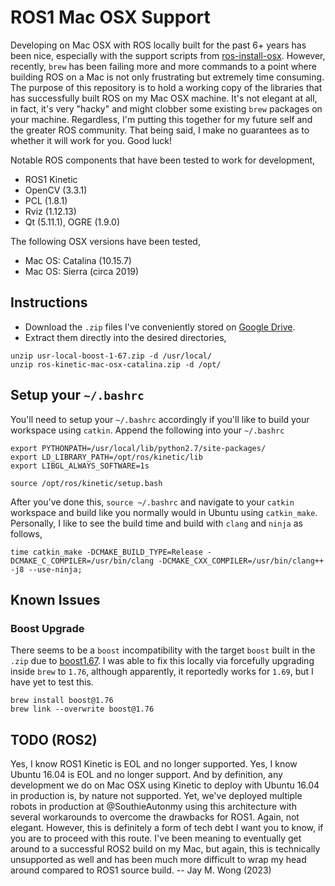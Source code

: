 # ROS1 Mac OSX Support 
Developing on Mac OSX with ROS locally built for the past 6+ years has been nice, especially with the support scripts from [ros-install-osx](https://github.com/mikepurvis/ros-install-osx). However, recently, `brew` has been failing more and more commands to a point where building ROS on a Mac is not only frustrating but extremely time consuming. The purpose of this repository is to hold a working copy of the libraries that has successfully built ROS on my Mac OSX machine. It's not elegant at all, in fact, it's very "hacky" and might clobber some existing `brew` packages on your machine. Regardless, I'm putting this together for my future self and the greater ROS community. That being said, I make no guarantees as to whether it will work for you. Good luck!

Notable ROS components that have been tested to work for development,
- ROS1 Kinetic 
- OpenCV (3.3.1)
- PCL (1.8.1)
- Rviz (1.12.13)
- Qt (5.11.1), OGRE (1.9.0) 

The following OSX versions have been tested,
- Mac OS: Catalina (10.15.7)
- Mac OS: Sierra (circa 2019) 

## Instructions
- Download the `.zip` files I've conveniently stored on [Google Drive](https://drive.google.com/drive/folders/128wczlwCJNakNOX8ZSfXDFwe7Zl9UEhI?usp=share_link).
- Extract them directly into the desired directories,
```
unzip usr-local-boost-1-67.zip -d /usr/local/
unzip ros-kinetic-mac-osx-catalina.zip -d /opt/
```

## Setup your `~/.bashrc`
You'll need to setup your `~/.bashrc` accordingly if you'll like to build your workspace using `catkin`. Append the following into your `~/.bashrc`

```
export PYTHONPATH=/usr/local/lib/python2.7/site-packages/
export LD_LIBRARY_PATH=/opt/ros/kinetic/lib
export LIBGL_ALWAYS_SOFTWARE=1s

source /opt/ros/kinetic/setup.bash
```
After you've done this, `source ~/.bashrc` and navigate to your `catkin` workspace and build like you normally would in Ubuntu using `catkin_make`. Personally, I like to see the build time and build with `clang` and `ninja` as follows,
```
time catkin_make -DCMAKE_BUILD_TYPE=Release -DCMAKE_C_COMPILER=/usr/bin/clang -DCMAKE_CXX_COMPILER=/usr/bin/clang++ -j8 --use-ninja;
```

## Known Issues
### Boost Upgrade 
There seems to be a `boost` incompatibility with the target `boost` built in the `.zip` due to [boost1.67](https://github.com/phusion/passenger/issues/2213). I was able to fix this locally via forcefully upgrading inside `brew` to `1.76`, although apparently, it reportedly works for `1.69`, but I have yet to test this.
```
brew install boost@1.76
brew link --overwrite boost@1.76
```

## TODO (ROS2)
Yes, I know ROS1 Kinetic is EOL and no longer supported. Yes, I know Ubuntu 16.04 is EOL and no longer support. And by definition, any development we do on Mac OSX using Kinetic to deploy with Ubuntu 16.04 in production is, by nature not supported. Yet, we've deployed multiple robots in production at @SouthieAutonmy using this architecture with several workarounds to overcome the drawbacks for ROS1. Again, not elegant. However, this is definitely a form of tech debt I want you to know, if you are to proceed with this route. I've been meaning to eventually get around to a successful ROS2 build on my Mac, but again, this is technically unsupported as well and has been much more difficult to wrap my head around compared to ROS1 source build.  -- Jay M. Wong (2023)

